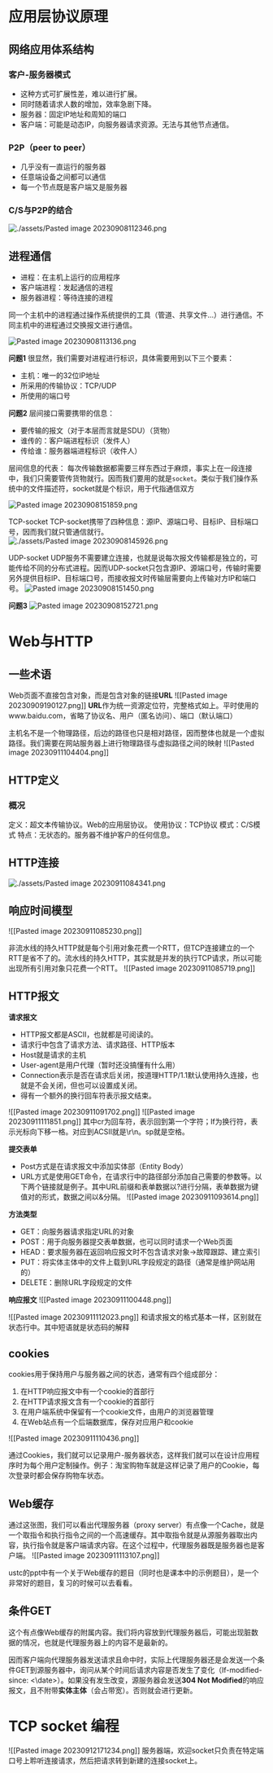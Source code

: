 # 应用层协议原理
## 网络应用体系结构
### 客户-服务器模式
- 这种方式可扩展性差，难以进行扩展。
- 同时随着请求人数的增加，效率急剧下降。
- 服务器：固定IP地址和周知的端口
- 客户端：可能是动态IP，向服务器请求资源。无法与其他节点通信。

### P2P（peer to peer）
- 几乎没有一直运行的服务器
- 任意端设备之间都可以通信
- 每一个节点既是客户端又是服务器

### C/S与P2P的结合
![./assets/Pasted image 20230908112346.png](./assets/Pasted%20image%2020230908112346.png)

## 进程通信
- 进程：在主机上运行的应用程序
- 客户端进程：发起通信的进程
- 服务器进程：等待连接的进程

同一个主机中的进程通过操作系统提供的工具（管道、共享文件...）进行通信。不同主机中的进程通过交换报文进行通信。

![Pasted image 20230908113136.png](./assets/Pasted%20image%2020230908113136.png)

**问题1**
很显然，我们需要对进程进行标识，具体需要用到以下三个要素：
- 主机：唯一的32位IP地址
- 所采用的传输协议：TCP/UDP
- 所使用的端口号

**问题2**
层间接口需要携带的信息：
- 要传输的报文（对于本层而言就是SDU）（货物）
- 谁传的：客户端进程标识（发件人）
- 传给谁：服务器端进程标识（收件人）

层间信息的代表：
每次传输数据都需要三样东西过于麻烦，事实上在一段连接中，我们只需要管传货物就行。因而我们要用的就是`socket`。类似于我们操作系统中的文件描述符，socket就是个标识，用于代指通信双方

![Pasted image 20230908151859.png](./assets/Pasted%20image%2020230908151859.png)

TCP-socket
TCP-socket携带了四种信息：源IP、源端口号、目标IP、目标端口号，因而我们就只管通信就行。
![./assets/Pasted image 20230908145926.png](./assets/Pasted%20image%2020230908145926.png)

UDP-socket
UDP服务不需要建立连接，也就是说每次报文传输都是独立的，可能传给不同的分布式进程。因而UDP-socket只包含源IP、源端口号，传输时需要另外提供目标IP、目标端口号，而接收报文时传输层需要向上传输对方IP和端口号。
![Pasted image 20230908151450.png](./assets/Pasted%20image%2020230908151450.png)

**问题3**
![Pasted image 20230908152721.png](./assets/Pasted%20image%2020230908152721.png)

# Web与HTTP
## 一些术语
Web页面不直接包含对象，而是包含对象的链接**URL**
![[Pasted image 20230909190127.png]]
**URL**作为统一资源定位符，完整格式如上。平时使用的www.baidu.com，省略了协议名、用户（匿名访问）、端口（默认端口）

主机名不是一个物理路径，后边的路径也只是相对路径，因而整体也就是一个虚拟路径。我们需要在网站服务器上进行物理路径与虚拟路径之间的映射
![[Pasted image 20230911104404.png]]

## HTTP定义
### 概况
定义：超文本传输协议。Web的应用层协议。
使用协议：TCP协议
模式：C/S模式
特点：无状态的。服务器不维护客户的任何信息。

## HTTP连接
![./assets/Pasted image 20230911084341.png](./assets/Pasted%20image%2020230911084341.png)
## 响应时间模型
![[Pasted image 20230911085230.png]]

非流水线的持久HTTP就是每个引用对象花费一个RTT，但TCP连接建立的一个RTT是省不了的。流水线的持久HTTP，其实就是并发的执行TCP请求，所以可能出现所有引用对象只花费一个RTT。
![[Pasted image 20230911085719.png]]

## HTTP报文
**请求报文**
- HTTP报文都是ASCII，也就都是可阅读的。
- 请求行中包含了请求方法、请求路径、HTTP版本
- Host就是请求的主机
- User-agent是用户代理（暂时还没搞懂有什么用）
- Connection表示是否在请求后关闭，按道理HTTP/1.1默认使用持久连接，也就是不会关闭，但也可以设置成关闭。
- 得有一个额外的换行回车符表示报文结束。

![[Pasted image 20230911091702.png]]
![[Pasted image 20230911111851.png]]
其中cr为回车符，表示回到第一个字符；lf为换行符，表示光标向下移一格。对应到ACSII就是\r\n。sp就是空格。

**提交表单**
- Post方式是在请求报文中添加实体部（Entity Body）
- URL方式是使用GET命令，在请求行中的路径部分添加自己需要的参数等。以下两个链接就是例子。其中URL前缀和表单数据以?进行分隔，表单数据为键值对的形式，数据之间以&分隔。
![[Pasted image 20230911093614.png]]

**方法类型**
- GET：向服务器请求指定URL的对象
- POST：用于向服务器提交表单数据，也可以同时请求一个Web页面
- HEAD：要求服务器在返回响应报文时不包含请求对象->故障跟踪、建立索引
- PUT：将实体主体中的文件上载到URL字段规定的路径（通常是维护网站用的）
- DELETE：删除URL字段规定的文件

**响应报文**
![[Pasted image 20230911100448.png]]

![[Pasted image 20230911112023.png]]
和请求报文的格式基本一样，区别就在状态行中。其中短语就是状态码的解释 

## cookies
cookies用于保持用户与服务器之间的状态，通常有四个组成部分：
1. 在HTTP响应报文中有一个cookie的首部行
2. 在HTTP请求报文含有一个cookie的首部行
3. 在用户端系统中保留有一个cookie文件，由用户的浏览器管理
4. 在Web站点有一个后端数据库，保存对应用户和cookie

![[Pasted image 20230911110436.png]]

通过Cookies，我们就可以记录用户-服务器状态，这样我们就可以在设计应用程序时为每个用户定制操作。例子：淘宝购物车就是这样记录了用户的Cookie，每次登录时都会保存购物车状态。

## Web缓存
通过这张图，我们可以看出代理服务器（proxy server）有点像一个Cache，就是一个取指令和执行指令之间的一个高速缓存。其中取指令就是从源服务器取出内容，执行指令就是客户端请求内容。在这个过程中，代理服务器既是服务器也是客户端。
![[Pasted image 20230911113107.png]]

ustc的ppt中有一个关于Web缓存的题目（同时也是课本中的示例题目），是一个非常好的题目，复习的时候可以去看看。

## 条件GET
这个有点像Web缓存的附属内容。我们将内容放到代理服务器后，可能出现脏数据的情况，也就是代理服务器上的内容不是最新的。

因而客户端向代理服务器发送请求且命中时，实际上代理服务器还是会发送一个条件GET到源服务器中，询问从某个时间后请求内容是否发生了变化（If-modified-since: <\date>）。如果没有发生改变，源服务器会发送**304 Not Modified**的响应报文，且不附带**实体主体**（会占带宽）。否则就会进行更新。


# TCP socket 编程
![[Pasted image 20230912171234.png]]
服务器端，欢迎socket只负责在特定端口号上聆听连接请求，然后把请求转到新建的连接socket上。

